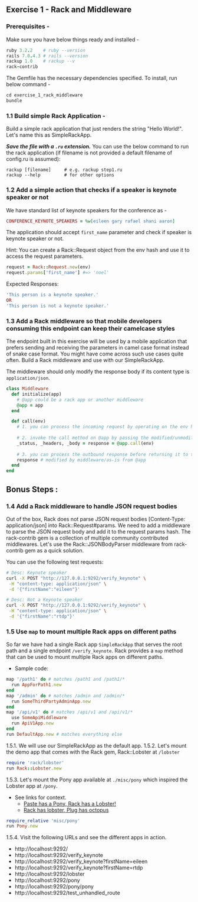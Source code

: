 ## Exercise 1 - Rack and Middleware

### Prerequisites -

Make sure you have below things ready and installed -
```ruby
ruby 3.2.2    # ruby --version
rails 7.0.4.3 # rails --version
rackup 1.0    # rackup --v
rack-contrib
```

The Gemfile has the necessary dependencies specified. To install, run below command -
```ruby
cd exercise_1_rack_middleware
bundle
```


### 1.1 Build simple Rack Application -

Build a simple rack application that just renders the string "Hello World!". Let's name this as SimpleRackApp.

**_Save the file with a `.ru` extension._**
You can use the below command to run the rack application (if filename is not provided a default filename of config.ru is assumed):
```
rackup [filename]     # e.g. rackup step1.ru
rackup --help         # for other options
```


### 1.2 Add a simple action that checks if a speaker is keynote speaker or not

We have standard list of keynote speakers for the conference as -
```ruby
CONFERENCE_KEYNOTE_SPEAKERS = %w[eileen gary rafael shani aaron]
```
The application should accept `first_name` parameter and check if speaker is keynote speaker or not.

Hint: You can create a Rack::Request object from the env hash and use it to access the request parameters.
```ruby
request = Rack::Request.new(env)
request.params['first_name'] #=> 'noel'
```

Expected Responses:
```ruby
'This person is a keynote speaker.'
OR
'This person is not a keynote speaker.'
```

### 1.3 Add a Rack middleware so that mobile developers consuming this endpoint can keep their camelcase styles

The endpoint built in this exercise will be used by a mobile application that prefers sending and receiving the parameters in camel case format instead of snake case format. You might have come across such use cases quite often. Build a Rack middleware and use with our SimpleRackApp.

The middleware should only modify the response body if its content type is `application/json`.

```ruby
class Middleware
  def initialize(app)
    # @app could be a rack app or another middleware
    @app = app
  end

  def call(env)
    # 1. you can process the incoming request by operating on the env hash before passing it to @app
    
    # 2. invoke the call method on @app by passing the modified/unmodified env and obtain the response
    _status, _headers, _body = response = @app.call(env)
    
    # 3. you can process the outbound response before returning it to the previous layer
    response # modified by middleware/as-is from @app
  end
end
```


 ## Bonus Steps :

### 1.4 Add a Rack middleware to handle JSON request bodies
Out of the box, Rack does not parse JSON request bodies [Content-Type: application/json] into Rack::Request#params. We need to add a middleware to parse the JSON request body and add it to the request params hash.
The rack-contrib gem is a collection of multiple community contributed middlewares.
Let's use the Rack::JSONBodyParser middleware from rack-contrib gem as a quick solution.

You can use the following test requests:
```bash
# Desc: Keynote speaker
curl -X POST "http://127.0.0.1:9292/verify_keynote" \
 -H "content-type: application/json" \
 -d '{"firstName":"eileen"}'

# Desc: Not a Keynote speaker
curl -X POST "http://127.0.0.1:9292/verify_keynote" \
 -H "content-type: application/json" \
 -d '{"firstName":"rtdp"}'
```

### 1.5 Use `map` to mount multiple Rack apps on different paths
So far we have had a single Rack app `SimpleRackApp` that serves the root path and a single endpoint `/verify_keynote`.
Rack provides a `map` method that can be used to mount multiple Rack apps on different paths. 
- Sample code:

```ruby
map '/path1' do # matches /path1 and /path1/*
  run AppForPath1.new
end
map '/admin' do # matches /admin and /admin/*
  run SomeThirdPartyAdminApp.new
end
map '/api/v1' do # matches /api/v1 and /api/v1/*
  use SomeApiMiddleware
  run ApiV1App.new
end
run DefaultApp.new # matches everything else
```
1.5.1. We will use our SimpleRackApp as the default app.
1.5.2. Let's mount the demo app that comes with the Rack gem, Rack::Lobster at `/lobster`
```ruby
require 'rack/lobster'
run Rack::Lobster.new
```
1.5.3. Let's mount the Pony app available at `./misc/pony` which inspired the Lobster app at `/pony`. 
* See links for context.
    - [Paste has a Pony, Rack has a Lobster!](https://github.com/rack/rack/blob/983b6e3b29a2048a86518c008fc46f4c86105683/lib/rack/lobster.rb#L6)
    - [Rack has lobster, Plug has octopus](https://github.com/jeffkreeftmeijer/plug_octopus#plugoctopus)

```ruby
require_relative 'misc/pony'
run Pony.new
```

1.5.4. Visit the following URLs and see the different apps in action.
- http://localhost:9292/
- http://localhost:9292/verify_keynote
- http://localhost:9292/verify_keynote?firstName=eileen
- http://localhost:9292/verify_keynote?firstName=rtdp
- http://localhost:9292/lobster
- http://localhost:9292/pony
- http://localhost:9292/pony/pony
- http://localhost:9292/test_unhandled_route
